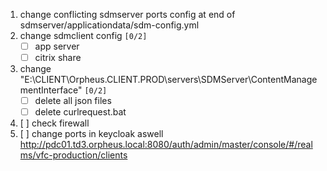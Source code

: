 
1.  change conflicting sdmserver ports config at end of sdmserver/applicationdata/sdm-config.yml
2.  change sdmclient config <code>[0/2]</code>
    - [ ] app server
    - [ ] citrix share
3.  change "E:\CLIENT\Orpheus.CLIENT.PROD\servers\SDMServer\ContentManagementInterface" <code>[0/2]</code>
    - [ ] delete all json files
    - [ ] delete curlrequest.bat
4.  [ ] check firewall
5.  [ ] change ports in keycloak aswell <http://pdc01.td3.orpheus.local:8080/auth/admin/master/console/#/realms/vfc-production/clients>
